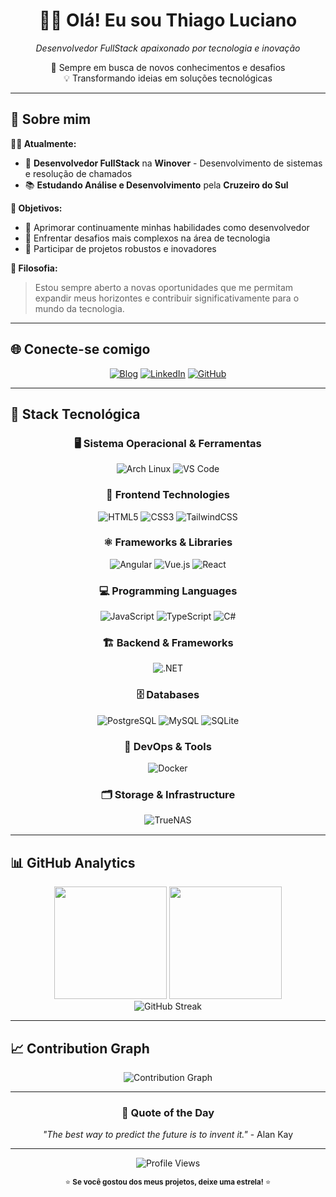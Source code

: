 <div align="center">
  <h1>👋🏻 Olá! Eu sou Thiago Luciano</h1>

  <p>
    <em>Desenvolvedor FullStack apaixonado por tecnologia e inovação</em>
  </p>

  <p>
    🚀 Sempre em busca de novos conhecimentos e desafios<br>
    💡 Transformando ideias em soluções tecnológicas
  </p>
</div>

---

## 🎯 Sobre mim

**👨‍💻 Atualmente:**
- 🏢 **Desenvolvedor FullStack** na **Winover** - Desenvolvimento de sistemas e resolução de chamados
- 📚 **Estudando Análise e Desenvolvimento** pela **Cruzeiro do Sul**

**🎪 Objetivos:**
- 🔧 Aprimorar continuamente minhas habilidades como desenvolvedor
- 🎯 Enfrentar desafios mais complexos na área de tecnologia
- 🚀 Participar de projetos robustos e inovadores

**💪 Filosofia:**
> Estou sempre aberto a novas oportunidades que me permitam expandir meus horizontes e contribuir significativamente para o mundo da tecnologia.

---

## 🌐 Conecte-se comigo

<div align="center">

[![Blog](https://img.shields.io/website?label=DigitalSpark.dev&style=for-the-badge&url=https://digitalspark.dev/&color=FF6B6B)](https://digitalspark.dev)
[![LinkedIn](https://img.shields.io/badge/LinkedIn-0077B5?style=for-the-badge&logo=linkedin&logoColor=white)](https://www.linkedin.com/in/tlsilva89/)
[![GitHub](https://img.shields.io/badge/GitHub-100000?style=for-the-badge&logo=github&logoColor=white)](https://github.com/tlsilva89)

</div>

---

## 🚀 Stack Tecnológica

<div align="center">

### 🖥️ Sistema Operacional & Ferramentas
<div style="margin: 15px 0;">
  <img alt="Arch Linux" src="https://img.shields.io/badge/Arch_Linux-1793D1?style=for-the-badge&logo=arch-linux&logoColor=white" />
  <img alt="VS Code" src="https://img.shields.io/badge/Visual_Studio_Code-0078D4?style=for-the-badge&logo=visual%20studio%20code&logoColor=white" />
</div>

### 🎨 Frontend Technologies
<div style="margin: 15px 0;">
  <img alt="HTML5" src="https://img.shields.io/badge/HTML5-E34F26?style=for-the-badge&logo=html5&logoColor=white" />
  <img alt="CSS3" src="https://img.shields.io/badge/CSS3-1572B6?style=for-the-badge&logo=css3&logoColor=white" />
  <img alt="TailwindCSS" src="https://img.shields.io/badge/Tailwind_CSS-38B2AC?style=for-the-badge&logo=tailwind-css&logoColor=white" />
</div>

### ⚛️ Frameworks & Libraries
<div style="margin: 15px 0;">
  <img alt="Angular" src="https://img.shields.io/badge/Angular-DD0031?style=for-the-badge&logo=angular&logoColor=white" />
  <img alt="Vue.js" src="https://img.shields.io/badge/Vue.js-35495E?style=for-the-badge&logo=vue.js&logoColor=4FC08D" />
  <img alt="React" src="https://img.shields.io/badge/React-20232A?style=for-the-badge&logo=react&logoColor=61DAFB" />
</div>

### 💻 Programming Languages
<div style="margin: 15px 0;">
  <img alt="JavaScript" src="https://img.shields.io/badge/JavaScript-F7DF1E?style=for-the-badge&logo=javascript&logoColor=black" />
  <img alt="TypeScript" src="https://img.shields.io/badge/TypeScript-007ACC?style=for-the-badge&logo=typescript&logoColor=white" />
  <img alt="C#" src="https://img.shields.io/badge/C%23-239120?style=for-the-badge&logo=c-sharp&logoColor=white" />
</div>

### 🏗️ Backend & Frameworks
<div style="margin: 15px 0;">
  <img alt=".NET" src="https://img.shields.io/badge/.NET-5C2D91?style=for-the-badge&logo=.net&logoColor=white" />
</div>

### 🗄️ Databases
<div style="margin: 15px 0;">
  <img alt="PostgreSQL" src="https://img.shields.io/badge/PostgreSQL-316192?style=for-the-badge&logo=postgresql&logoColor=white" />
  <img alt="MySQL" src="https://img.shields.io/badge/MySQL-4479A1?style=for-the-badge&logo=mysql&logoColor=white" />
  <img alt="SQLite" src="https://img.shields.io/badge/SQLite-07405E?style=for-the-badge&logo=sqlite&logoColor=white" />
</div>

### 🐳 DevOps & Tools
<div style="margin: 15px 0;">
  <img alt="Docker" src="https://img.shields.io/badge/Docker-2496ED?style=for-the-badge&logo=docker&logoColor=white" />
</div>

### 🗂️ Storage & Infrastructure
<div style="margin: 15px 0;">
  <img alt="TrueNAS" src="https://img.shields.io/badge/TrueNAS-0095D5?style=for-the-badge&logo=truenas&logoColor=white" />
</div>

</div>

---

## 📊 GitHub Analytics

<div align="center">
  <img height="180em" src="https://github-readme-stats.vercel.app/api?username=tlsilva89&show_icons=true&theme=tokyonight&include_all_commits=true&count_private=true"/>
  <img height="180em" src="https://github-readme-stats.vercel.app/api/top-langs/?username=tlsilva89&layout=compact&langs_count=8&theme=tokyonight"/>
</div>

<div align="center">
  <img src="https://github-readme-streak-stats.herokuapp.com/?user=tlsilva89&theme=tokyonight" alt="GitHub Streak" />
</div>

---

## 📈 Contribution Graph

<div align="center">
  <img src="https://github-readme-activity-graph.vercel.app/graph?username=tlsilva89&theme=tokyo-night&bg_color=1a1b27&color=be90f2&line=73daca&point=ffffff&area=true&hide_border=true" alt="Contribution Graph" />
</div>

---

<div align="center">

  ### 💭 Quote of the Day

  *"The best way to predict the future is to invent it."* - Alan Kay

  ---

  ![Profile Views](https://komarev.com/ghpvc/?username=tlsilva89&color=brightgreen&style=for-the-badge)

  <sub>⭐ **Se você gostou dos meus projetos, deixe uma estrela!** ⭐</sub>

</div>
